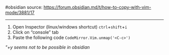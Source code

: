 #obsidian
source: https://forum.obsidian.md/t/how-to-copy-with-vim-mode/3881/17

---

1.  Open Inspector (linux/windows shortcut) `ctrl`+`shift`+`i`
2.  Click on “console” tab
3.  Paste the following code `CodeMirror.Vim.unmap('<C-c>')`

*"+y seems not to be possible in obsidian*